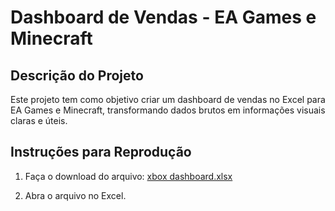 # Dashboard de Vendas - EA Games e Minecraft

## Descrição do Projeto
Este projeto tem como objetivo criar um dashboard de vendas no Excel para EA Games e Minecraft, transformando dados brutos em informações visuais claras e úteis.

## Instruções para Reprodução
1. Faça o download do arquivo: [xbox dashboard.xlsx](https://github.com/user-attachments/files/19238274/xbox.dashboard.xlsx)

2. Abra o arquivo no Excel.
